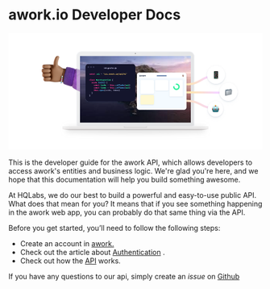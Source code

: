 # awork.io Developer Docs

![](.gitbook/assets/new-bg.png)

This is the developer guide for the awork API, which allows developers to access awork's entities and business logic. We're glad you're here, and we hope that this documentation will help you build something awesome.

At HQLabs, we do our best to build a powerful and easy-to-use public API. What does that mean for you? It means that if you see something happening in the awork web app, you can probably do that same thing via the API.

Before you get started, you’ll need to follow the following steps:

* Create an account in [awork.](https://awork.io)
* Check out the article about [Authentication](authentication.md) .
* Check out how the [API](https://openapi.awork.io) works.

If you have any questions to our api, simply create an _issue_ on [Github](https://github.com/awork-io/awork/issues)

